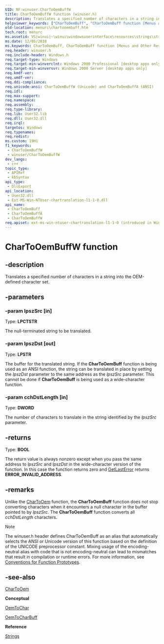```yaml
---
UID: NF:winuser.CharToOemBuffW
title: CharToOemBuffW function (winuser.h)
description: Translates a specified number of characters in a string into the OEM-defined character set. (Unicode)
helpviewer_keywords: ["CharToOemBuff", "CharToOemBuff function [Menus and Other Resources]", "CharToOemBuffW", "_win32_CharToOemBuff", "_win32_chartooembuff_cpp", "menurc.chartooembuff", "winui._win32_chartooembuff", "winuser/CharToOemBuff", "winuser/CharToOemBuffW"]
old-location: menurc\chartooembuff.htm
tech.root: menurc
ms.assetid: VS|winui|~\winui\windowsuserinterface\resources\strings\stringreference\stringfunctions\chartooembuff.htm
ms.date: 12/05/2018
ms.keywords: CharToOemBuff, CharToOemBuff function [Menus and Other Resources], CharToOemBuffA, CharToOemBuffW, _win32_CharToOemBuff, _win32_chartooembuff_cpp, menurc.chartooembuff, winui._win32_chartooembuff, winuser/CharToOemBuff, winuser/CharToOemBuffA, winuser/CharToOemBuffW
req.header: winuser.h
req.include-header: Windows.h
req.target-type: Windows
req.target-min-winverclnt: Windows 2000 Professional [desktop apps only]
req.target-min-winversvr: Windows 2000 Server [desktop apps only]
req.kmdf-ver: 
req.umdf-ver: 
req.ddi-compliance: 
req.unicode-ansi: CharToOemBuffW (Unicode) and CharToOemBuffA (ANSI)
req.idl: 
req.max-support: 
req.namespace: 
req.assembly: 
req.type-library: 
req.lib: User32.lib
req.dll: User32.dll
req.irql: 
targetos: Windows
req.typenames: 
req.redist: 
ms.custom: 19H1
f1_keywords:
 - CharToOemBuffW
 - winuser/CharToOemBuffW
dev_langs:
 - c++
topic_type:
 - APIRef
 - kbSyntax
api_type:
 - DllExport
api_location:
 - User32.dll
 - Ext-MS-Win-NTUser-chartranslation-l1-1-0.dll
api_name:
 - CharToOemBuff
 - CharToOemBuffA
 - CharToOemBuffW
req.apiset: ext-ms-win-ntuser-chartranslation-l1-1-0 (introduced in Windows 8)
---
```


# CharToOemBuffW function


## -description

Translates a specified number of characters in a string into the OEM-defined character set.

## -parameters

### -param lpszSrc [in]

Type: <b>LPCTSTR</b>

The null-terminated string to be translated.

### -param lpszDst [out]

Type: <b>LPSTR</b>

The buffer for the translated string. If the <b>CharToOemBuff</b> function is being used as an ANSI function, the string can be translated in place by setting the <i>lpszDst</i> parameter to the same address as the <i>lpszSrc</i> parameter. This cannot be done if <b>CharToOemBuff</b> is being used as a wide-character function.

### -param cchDstLength [in]

Type: <b>DWORD</b>

The number of characters to translate in the string identified by the <i>lpszSrc</i> parameter.

## -returns

Type: <b>BOOL</b>

The return value is always nonzero except when you pass the same address to <i>lpszSrc</i> and <i>lpszDst</i> in the wide-character version of the function. In this case the function returns zero and <a href="/windows/desktop/api/errhandlingapi/nf-errhandlingapi-getlasterror">GetLastError</a> returns <b>ERROR_INVALID_ADDRESS</b>.

## -remarks

Unlike the <a href="/windows/desktop/api/winuser/nf-winuser-chartooema">CharToOem</a> function, the <b>CharToOemBuff</b> function does not stop converting characters when it encounters a null character in the buffer pointed to by <i>lpszSrc</i>. The <b>CharToOemBuff</b> function converts all <i>cchDstLength</i> characters.





> [!NOTE]
> The winuser.h header defines CharToOemBuff as an alias that automatically selects the ANSI or Unicode version of this function based on the definition of the UNICODE preprocessor constant. Mixing usage of the encoding-neutral alias with code that is not encoding-neutral can lead to mismatches that result in compilation or runtime errors. For more information, see [Conventions for Function Prototypes](/windows/win32/intl/conventions-for-function-prototypes).

## -see-also

<a href="/windows/desktop/api/winuser/nf-winuser-chartooema">CharToOem</a>



<b>Conceptual</b>



<a href="/windows/desktop/api/winuser/nf-winuser-oemtochara">OemToChar</a>



<a href="/windows/desktop/api/winuser/nf-winuser-oemtocharbuffa">OemToCharBuff</a>



<b>Reference</b>



<a href="/windows/desktop/menurc/strings">Strings</a>
